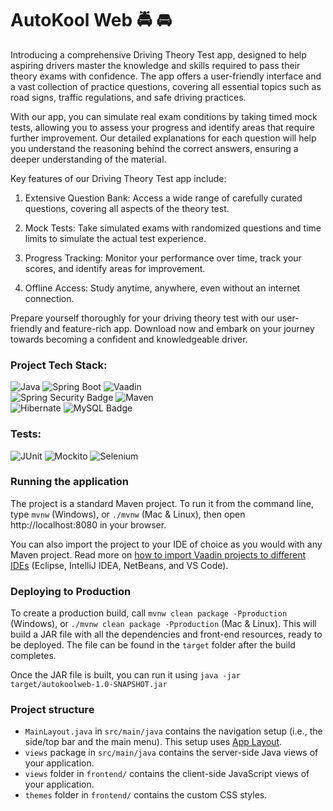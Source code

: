 # AutoKool Web :oncoming_police_car: :oncoming_automobile:

Introducing a comprehensive Driving Theory Test app, designed to help aspiring drivers master the knowledge and skills required to pass their theory exams with confidence. The app offers a user-friendly interface and a vast collection of practice questions, covering all essential topics such as road signs, traffic regulations, and safe driving practices.

With our app, you can simulate real exam conditions by taking timed mock tests, allowing you to assess your progress and identify areas that require further improvement. Our detailed explanations for each question will help you understand the reasoning behind the correct answers, ensuring a deeper understanding of the material.

Key features of our Driving Theory Test app include:

1. Extensive Question Bank: Access a wide range of carefully curated questions, covering all aspects of the theory test.

2. Mock Tests: Take simulated exams with randomized questions and time limits to simulate the actual test experience.

3. Progress Tracking: Monitor your performance over time, track your scores, and identify areas for improvement.

4. Offline Access: Study anytime, anywhere, even without an internet connection.

Prepare yourself thoroughly for your driving theory test with our user-friendly and feature-rich app. Download now and embark on your journey towards becoming a confident and knowledgeable driver.

### Project Tech Stack:
![Java](https://img.shields.io/badge/java-%23ED8B00.svg?style=for-the-badge&logo=openjdk&logoColor=white&style=plastic) ![Spring Boot](https://img.shields.io/badge/Spring_Boot-F2F4F9?style=for-the-badge&logo=spring-boot&style=plastic)
![Vaadin](https://img.shields.io/badge/Vaadin-00B4F0?style=for-the-badge&logo=Vaadin&logoColor=white&style=plastic)<br>
![Spring Security Badge](https://img.shields.io/badge/Spring%20Security-6DB33F?logo=springsecurity&logoColor=fff&style=plastic) ![Maven](https://img.shields.io/badge/Maven-red?logo=Apache+Maven&logoColor=white&style=plastic)<br>
![Hibernate](https://img.shields.io/badge/Hibernate-59666C?style=for-the-badge&logo=Hibernate&logoColor=white&style=plastic) ![MySQL Badge](https://img.shields.io/badge/MySQL-4479A1?logo=mysql&logoColor=fff&style=flat&style=plastic) <br>

### Tests:
![JUnit](https://img.shields.io/badge/Junit5-25A162?style=for-the-badge&logo=junit5&logoColor=white&style=plastic) ![Mockito](https://img.shields.io/badge/Mockito-success?logo=MEGA) ![Selenium](https://img.shields.io/badge/Selenium-CB02A?logo=Selenium&logoColor=white)

### Running the application

The project is a standard Maven project. To run it from the command line,
type `mvnw` (Windows), or `./mvnw` (Mac & Linux), then open
http://localhost:8080 in your browser.

You can also import the project to your IDE of choice as you would with any
Maven project. Read more on [how to import Vaadin projects to different IDEs](https://vaadin.com/docs/latest/guide/step-by-step/importing) (Eclipse, IntelliJ IDEA, NetBeans, and VS Code).

### Deploying to Production

To create a production build, call `mvnw clean package -Pproduction` (Windows),
or `./mvnw clean package -Pproduction` (Mac & Linux).
This will build a JAR file with all the dependencies and front-end resources,
ready to be deployed. The file can be found in the `target` folder after the build completes.

Once the JAR file is built, you can run it using
`java -jar target/autokoolweb-1.0-SNAPSHOT.jar`

### Project structure

- `MainLayout.java` in `src/main/java` contains the navigation setup (i.e., the
  side/top bar and the main menu). This setup uses
  [App Layout](https://vaadin.com/docs/components/app-layout).
- `views` package in `src/main/java` contains the server-side Java views of your application.
- `views` folder in `frontend/` contains the client-side JavaScript views of your application.
- `themes` folder in `frontend/` contains the custom CSS styles.

